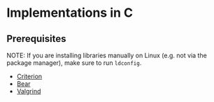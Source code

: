 # Implementations in C

## Prerequisites

NOTE: If you are installing libraries manually on Linux (e.g. not via the package manager), make sure to run `ldconfig`.

* [Criterion](https://github.com/Snaipe/Criterion) 
* [Bear](https://github.com/rizsotto/Bear)
* [Valgrind](https://valgrind.org/)
